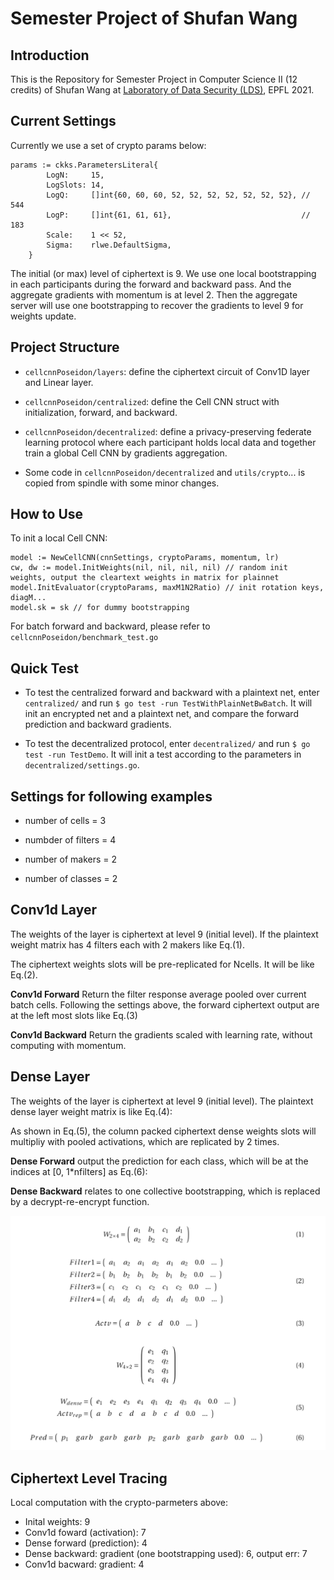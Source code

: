 # Semester Project of Shufan Wang

## Introduction

This is the Repository for Semester Project in Computer Science II (12 credits) of Shufan Wang at [Laboratory of Data Security (LDS)](https://lds.epfl.ch/), EPFL 2021.

## Current Settings

Currently we use a set of crypto params below:
```
params := ckks.ParametersLiteral{
		LogN:     15,
		LogSlots: 14,
		LogQ:     []int{60, 60, 60, 52, 52, 52, 52, 52, 52, 52}, // 544
		LogP:     []int{61, 61, 61},                             // 183
		Scale:    1 << 52,
		Sigma:    rlwe.DefaultSigma,
	}
```
The initial (or max) level of ciphertext is 9. We use one local bootstrapping in each participants during the forward and backward pass. And the aggregate gradients with momentum is at level 2. Then the aggregate server will use one bootstrapping to recover the gradients to level 9 for weights update.

## Project Structure

- `cellcnnPoseidon/layers`: define the ciphertext circuit of Conv1D layer and Linear layer.

- `cellcnnPoseidon/centralized`: define the Cell CNN struct with initialization, forward, and backward.

- `cellcnnPoseidon/decentralized`: define a privacy-preserving federate learning protocol where each participant holds local data and together train a global Cell CNN by gradients aggregation.

- Some code in `cellcnnPoseidon/decentralized` and `utils/crypto`... is copied from spindle with some minor changes.

## How to Use

To init a local Cell CNN:
```
model := NewCellCNN(cnnSettings, cryptoParams, momentum, lr)
cw, dw := model.InitWeights(nil, nil, nil, nil) // random init weights, output the cleartext weights in matrix for plainnet
model.InitEvaluator(cryptoParams, maxM1N2Ratio) // init rotation keys, diagM...
model.sk = sk // for dummy bootstrapping
```

For batch forward and backward, please refer to `cellcnnPoseidon/benchmark_test.go`

## Quick Test
- To test the centralized forward and backward with a plaintext net, enter `centralized/` and run `$ go test -run TestWithPlainNetBwBatch`. It will init an encrypted net and a plaintext net, and compare the forward prediction and backward gradients.

- To test the decentralized protocol, enter `decentralized/` and run `$ go test -run TestDemo`. It will init a test according to the parameters in `decentralized/settings.go`.

## Settings for following examples

- number of cells = 3

- numbder of filters = 4

- number of makers = 2

- number of classes = 2

## Conv1d Layer

The weights of the layer is ciphertext at level 9 (initial level).
If the plaintext weight matrix has 4 filters each with 2 makers like Eq.(1).

The ciphertext weights slots will be pre-replicated for Ncells. It will be like Eq.(2).

**Conv1d Forward** Return the filter response average pooled over current batch cells. Following the settings above, the forward ciphertext output are at the left most slots like Eq.(3)

**Conv1d Backward** Return the gradients scaled with learning rate, without computing with momentum.


## Dense Layer

The weights of the layer is ciphertext at level 9 (initial level).
The plaintext dense layer weight matrix is like Eq.(4):

As shown in Eq.(5), the column packed ciphertext dense weights slots will multipliy with pooled activations, which are replicated by 2 times.

**Dense Forward** output the prediction for each class, which will be at the indices at [0, 1*nfilters] as Eq.(6):

**Dense Backward** relates to one collective bootstrapping, which is replaced by a decrypt-re-encrypt function.

![fig](equations.png)


## Ciphertext Level Tracing

Local computation with the crypto-parmeters above:
- Inital weights: 9
- Conv1d foward (activation): 7
- Dense forward (prediction): 4
- Dense backward: gradient (one bootstrapping used): 6, output err: 7
- Conv1d bacward: gradient: 4



  

